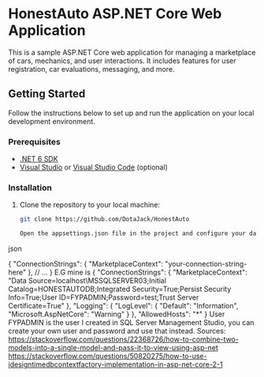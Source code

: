 # HonestAuto ASP.NET Core Web Application

This is a sample ASP.NET Core web application for managing a marketplace of cars, mechanics, and user interactions. It includes features for user registration, car evaluations, messaging, and more.

## Getting Started

Follow the instructions below to set up and run the application on your local development environment.

### Prerequisites

- [.NET 6 SDK](https://dotnet.microsoft.com/download/dotnet/6.0)
- [Visual Studio](https://visualstudio.microsoft.com/) or [Visual Studio Code](https://code.visualstudio.com/) (optional)

### Installation

1. Clone the repository to your local machine:

   ```bash
   git clone https://github.com/DotaJack/HonestAuto

   Open the appsettings.json file in the project and configure your database connection string:

json

{
  "ConnectionStrings": {
    "MarketplaceContext": "your-connection-string-here"
  },
  // ...
}
E.G mine is {
  "ConnectionStrings": {
    "MarketplaceContext": "Data Source=localhost\\MSSQLSERVER03;Initial Catalog=HONESTAUTODB;Integrated Security=True;Persist Security Info=True;User ID=FYPADMIN;Password=test;Trust Server Certificate=True"
  },
  "Logging": {
    "LogLevel": {
      "Default": "Information",
      "Microsoft.AspNetCore": "Warning"
    }
  },
  "AllowedHosts": "*"
}
User FYPADMIN is the user I created in SQL Server Management Studio, you can create your own user and password and use that instead.
  Sources: https://stackoverflow.com/questions/22368726/how-to-combine-two-models-into-a-single-model-and-pass-it-to-view-using-asp-net
  https://stackoverflow.com/questions/50820275/how-to-use-idesigntimedbcontextfactory-implementation-in-asp-net-core-2-1